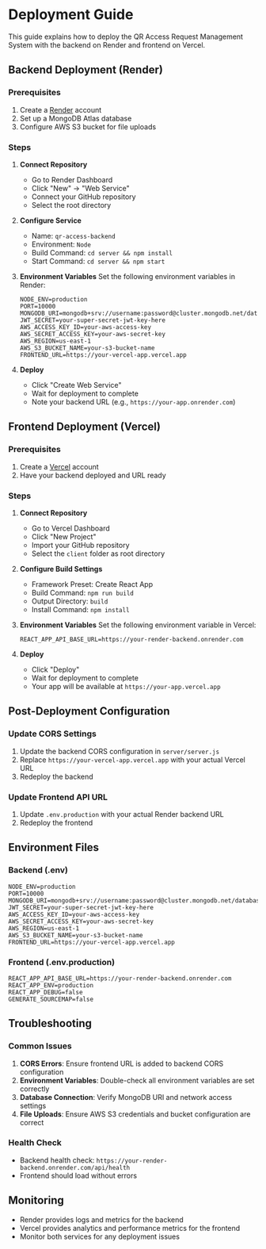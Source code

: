 # Deployment Guide

This guide explains how to deploy the QR Access Request Management System with the backend on Render and frontend on Vercel.

## Backend Deployment (Render)

### Prerequisites
1. Create a [Render](https://render.com) account
2. Set up a MongoDB Atlas database
3. Configure AWS S3 bucket for file uploads

### Steps
1. **Connect Repository**
   - Go to Render Dashboard
   - Click "New" → "Web Service"
   - Connect your GitHub repository
   - Select the root directory

2. **Configure Service**
   - Name: `qr-access-backend`
   - Environment: `Node`
   - Build Command: `cd server && npm install`
   - Start Command: `cd server && npm start`

3. **Environment Variables**
   Set the following environment variables in Render:
   ```
   NODE_ENV=production
   PORT=10000
   MONGODB_URI=mongodb+srv://username:password@cluster.mongodb.net/database
   JWT_SECRET=your-super-secret-jwt-key-here
   AWS_ACCESS_KEY_ID=your-aws-access-key
   AWS_SECRET_ACCESS_KEY=your-aws-secret-key
   AWS_REGION=us-east-1
   AWS_S3_BUCKET_NAME=your-s3-bucket-name
   FRONTEND_URL=https://your-vercel-app.vercel.app
   ```

4. **Deploy**
   - Click "Create Web Service"
   - Wait for deployment to complete
   - Note your backend URL (e.g., `https://your-app.onrender.com`)

## Frontend Deployment (Vercel)

### Prerequisites
1. Create a [Vercel](https://vercel.com) account
2. Have your backend deployed and URL ready

### Steps
1. **Connect Repository**
   - Go to Vercel Dashboard
   - Click "New Project"
   - Import your GitHub repository
   - Select the `client` folder as root directory

2. **Configure Build Settings**
   - Framework Preset: Create React App
   - Build Command: `npm run build`
   - Output Directory: `build`
   - Install Command: `npm install`

3. **Environment Variables**
   Set the following environment variable in Vercel:
   ```
   REACT_APP_API_BASE_URL=https://your-render-backend.onrender.com
   ```

4. **Deploy**
   - Click "Deploy"
   - Wait for deployment to complete
   - Your app will be available at `https://your-app.vercel.app`

## Post-Deployment Configuration

### Update CORS Settings
1. Update the backend CORS configuration in `server/server.js`
2. Replace `https://your-vercel-app.vercel.app` with your actual Vercel URL
3. Redeploy the backend

### Update Frontend API URL
1. Update `.env.production` with your actual Render backend URL
2. Redeploy the frontend

## Environment Files

### Backend (.env)
```
NODE_ENV=production
PORT=10000
MONGODB_URI=mongodb+srv://username:password@cluster.mongodb.net/database
JWT_SECRET=your-super-secret-jwt-key-here
AWS_ACCESS_KEY_ID=your-aws-access-key
AWS_SECRET_ACCESS_KEY=your-aws-secret-key
AWS_REGION=us-east-1
AWS_S3_BUCKET_NAME=your-s3-bucket-name
FRONTEND_URL=https://your-vercel-app.vercel.app
```

### Frontend (.env.production)
```
REACT_APP_API_BASE_URL=https://your-render-backend.onrender.com
REACT_APP_ENV=production
REACT_APP_DEBUG=false
GENERATE_SOURCEMAP=false
```

## Troubleshooting

### Common Issues
1. **CORS Errors**: Ensure frontend URL is added to backend CORS configuration
2. **Environment Variables**: Double-check all environment variables are set correctly
3. **Database Connection**: Verify MongoDB URI and network access settings
4. **File Uploads**: Ensure AWS S3 credentials and bucket configuration are correct

### Health Check
- Backend health check: `https://your-render-backend.onrender.com/api/health`
- Frontend should load without errors

## Monitoring
- Render provides logs and metrics for the backend
- Vercel provides analytics and performance metrics for the frontend
- Monitor both services for any deployment issues